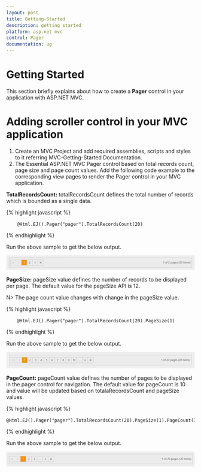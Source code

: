 ```yaml
---
layout: post
title: Getting-Started
description: getting started
platform: asp.net mvc
control: Pager
documentation: ug
---
```


# Getting Started

This section briefly explains about how to create a **Pager** control in your application with ASP.NET MVC.

# Adding scroller control in your MVC application

1.	Create an MVC Project and add required assemblies, scripts and styles to it referring MVC-Getting-Started Documentation.
2.	The Essential ASP.NET MVC Pager control based on total records count, page size and page count values. Add the following code example to the corresponding view pages to render the Pager control in your MVC application. 

**TotalRecordsCount:** totalRecordsCount defines the total number of records which is bounded as a single data.

{% highlight javascript %}

        @Html.EJ().Pager("pager").TotalRecordsCount(20)
        
{% endhighlight %}

Run the above sample to get the below output.

![](Getting-Started_images/Getting-Started_img1.png)


 **PageSize:**  pageSize value defines the number of records to be displayed per page. The default value for the pageSize API is 12. 
 
 N> The page count value changes with change in the pageSize value.

  {% highlight javascript %}

        @Html.EJ().Pager("pager").TotalRecordsCount(20).PageSize(1)

{% endhighlight %}

Run the above sample to get the below output.

![](Getting-Started_images/Getting-Started_img2.png)

**PageCount:**  pageCount value defines the number of pages to be displayed in the pager control for navigation. The default value for pageCount is 10 and value will be updated based on totalaRecordsCount and pageSize values.

{% highlight javascript %}

    @Html.EJ().Pager("pager").TotalRecordsCount(20).PageSize(1).PageCount(3)

{% endhighlight %}

Run the above sample to get the below output.

![](Getting-Started_images/Getting-Started_img3.png)

